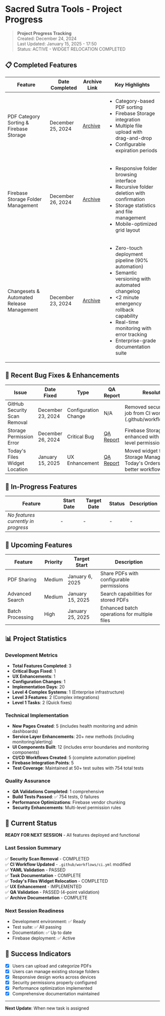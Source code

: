 # Sacred Sutra Tools - Project Progress

> **Project Progress Tracking**  
> Created: December 24, 2024  
> Last Updated: January 15, 2025 - 17:50  
> Status: ACTIVE - WIDGET RELOCATION COMPLETED

## 📋 Completed Features

| Feature | Date Completed | Archive Link | Key Highlights |
|---------|----------------|--------------|------------------|
| PDF Category Sorting & Firebase Storage | December 25, 2024 | [Archive](memory-bank/archive/archive-pdf-category-sorting-storage.md) | <ul><li>Category-based PDF sorting</li><li>Firebase Storage integration</li><li>Multiple file upload with drag-and-drop</li><li>Configurable expiration periods</li></ul> |
| Firebase Storage Folder Management | December 26, 2024 | [Archive](memory-bank/archive/archive-firebase-storage-folder-management.md) | <ul><li>Responsive folder browsing interface</li><li>Recursive folder deletion with confirmation</li><li>Storage statistics and file management</li><li>Mobile-optimized grid layout</li></ul> |
| Changesets & Automated Release Management | December 23, 2024 | [Archive](memory-bank/archive/archive-changesets-release-management-20241223.md) | <ul><li>Zero-touch deployment pipeline (90% automation)</li><li>Semantic versioning with automated changelog</li><li>&lt;2 minute emergency rollback capability</li><li>Real-time monitoring with error tracking</li><li>Enterprise-grade documentation suite</li></ul> |

## 🚨 Recent Bug Fixes & Enhancements

| Issue | Date Fixed | Type | QA Report | Resolution |
|--------|------------|------|-----------|------------|
| GitHub Security Scan Removal | December 23, 2024 | Configuration Change | N/A | Removed security scan job from CI workflow (.github/workflows/ci.yml) |
| Storage Permission Error | December 26, 2024 | Critical Bug | [QA Report](memory-bank/qa/storage-management-permission-fix.md) | Firebase Storage rules enhanced with folder-level permissions |
| Today's Files Widget Location | January 15, 2025 | UX Enhancement | [QA Report](memory-bank/qa/todays-files-widget-relocation-qa.md) | Moved widget from Storage Management to Today's Orders page for better workflow |

## 🚧 In-Progress Features

| Feature | Start Date | Target Date | Status | Description |
|---------|------------|-------------|--------|-------------|
| *No features currently in progress* | - | - | - | - |

## 📅 Upcoming Features

| Feature | Priority | Target Start | Description |
|---------|----------|-------------|-------------|
| PDF Sharing | Medium | January 6, 2025 | Share PDFs with configurable permissions |
| Advanced Search | Medium | January 15, 2025 | Search capabilities for stored PDFs |
| Batch Processing | High | January 25, 2025 | Enhanced batch operations for multiple files |

## 📊 Project Statistics

### Development Metrics
- **Total Features Completed**: 3
- **Critical Bugs Fixed**: 1
- **UX Enhancements**: 1
- **Configuration Changes**: 1
- **Implementation Days**: 20
- **Level 4 Complex Systems**: 1 (Enterprise infrastructure)
- **Level 3 Features**: 2 (Complex integrations)
- **Level 1 Tasks**: 2 (Quick fixes)

### Technical Implementation
- **New Pages Created**: 5 (includes health monitoring and admin dashboards)
- **Service Layer Enhancements**: 20+ new methods (including monitoring/alerting)
- **UI Components Built**: 12 (includes error boundaries and monitoring components)
- **CI/CD Workflows Created**: 5 (complete automation pipeline)
- **Firebase Integration Points**: 5
- **Test Coverage**: Maintained at 50+ test suites with 754 total tests

### Quality Assurance
- **QA Validations Completed**: 1 comprehensive
- **Build Tests Passed**: ✅ 754 tests, 0 failures
- **Performance Optimizations**: Firebase vendor chunking
- **Security Enhancements**: Multi-level permission rules

## 🔄 Current Status
**READY FOR NEXT SESSION** - All features deployed and functional

### Last Session Summary
✅ **Security Scan Removal** - COMPLETED  
✅ **CI Workflow Updated** - `.github/workflows/ci.yml` modified  
✅ **YAML Validation** - PASSED  
✅ **Task Documentation** - COMPLETE  
✅ **Today's Files Widget Relocation** - COMPLETED  
✅ **UX Enhancement** - IMPLEMENTED  
✅ **QA Validation** - PASSED (4-point validation)  
✅ **Archive Documentation** - COMPLETE  

### Next Session Readiness
- Development environment: ✅ Ready
- Test suite: ✅ All passing  
- Documentation: ✅ Up to date
- Firebase deployment: ✅ Active

## 🎯 Success Indicators
- [x] Users can upload and categorize PDFs
- [x] Users can manage existing storage folders
- [x] Responsive design works across devices
- [x] Security permissions properly configured
- [x] Performance optimization implemented
- [x] Comprehensive documentation maintained

---
**Next Update**: When new task is assigned
